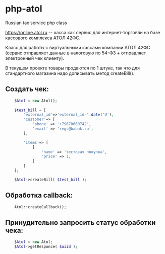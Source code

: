 # php-atol
Russian tax service php class
 
https://online.atol.ru -- касса как сервис для интернет-торговли на базе кассового комплекса АТОЛ 42ФС.

Класс для работы с виртуальными кассами компании АТОЛ 42ФС 
(сервис отправляет данные в налоговую по 54-ФЗ + отправляет электронный чек клиенту).
  
В текущем проекте товары продаются по 1 штуке, так что для стандартного магазина надо дописывать метод createBill().
 
## Создать чек:
```php
    $Atol = new Atol();
    
    $test_bill = [
        'external_id'=>'external_id-'.date('U'),
        'customer'=> [
            'phone' => '+79670660742',
            'email' => 'regs@babak.ru',
        ],

        'items'=> [
            [
                'name' => 'тестовая покупка',
                'price' => 1,
            ]
        ]
    ];

    $Atol->createBill( $test_bill );
```

## Обработка callback:
```php
    Atol::createCallback();
```

## Принудительно запросить статус обработки чека:
```php
    $Atol = new Atol;
    $Atol->getResponce( $uiid );
```
